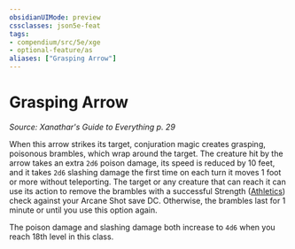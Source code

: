 ```yaml
---
obsidianUIMode: preview
cssclasses: json5e-feat
tags:
- compendium/src/5e/xge
- optional-feature/as
aliases: ["Grasping Arrow"]
---
```

# Grasping Arrow
*Source: Xanathar's Guide to Everything p. 29*  

When this arrow strikes its target, conjuration magic creates grasping, poisonous brambles, which wrap around the target. The creature hit by the arrow takes an extra `2d6` poison damage, its speed is reduced by 10 feet, and it takes `2d6` slashing damage the first time on each turn it moves 1 foot or more without teleporting. The target or any creature that can reach it can use its action to remove the brambles with a successful Strength ([Athletics](5E2014官方资源/规则/skills.md#Athletics)) check against your Arcane Shot save DC. Otherwise, the brambles last for 1 minute or until you use this option again.

The poison damage and slashing damage both increase to `4d6` when you reach 18th level in this class.